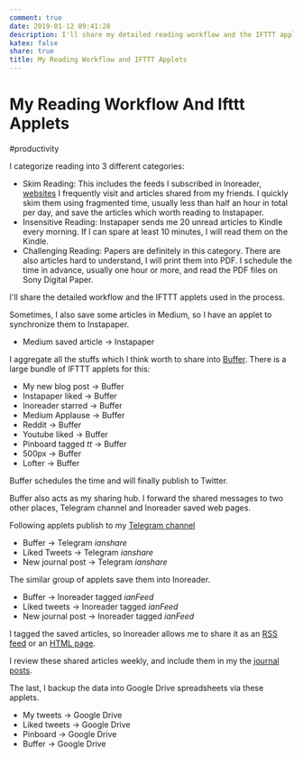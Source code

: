```yaml
---
comment: true
date: 2019-01-12 09:41:28
description: I'll share my detailed reading workflow and the IFTTT applets used in the process.
katex: false
share: true
title: My Reading Workflow and IFTTT Applets
---
```


# My Reading Workflow And Ifttt Applets

#productivity

I categorize reading into 3 different categories:

- Skim Reading: This includes the feeds I subscribed in Inoreader, [websites](https://pinboard.in/u:iany/t:Updates/) I frequently visit and articles shared from my friends. I quickly skim them using fragmented time, usually less than half an hour in total per day, and save the articles which worth reading to Instapaper.
- Insensitive Reading: Instapaper sends me 20 unread articles to Kindle every morning. If I can spare at least 10 minutes, I will read them on the Kindle. 
- Challenging Reading: Papers are definitely in this category. There are also articles hard to understand, I will print them into PDF. I schedule the time in advance, usually one hour or more, and read the PDF files on Sony Digital Paper.

I'll share the detailed workflow and the IFTTT applets used in the process.

<!--more-->

Sometimes, I also save some articles in Medium, so I have an applet to synchronize them to Instapaper.

- Medium saved article → Instapaper

I aggregate all the stuffs which I think worth to share into [Buffer](https://buffer.com/). There is a large bundle of IFTTT applets for this:

- My new blog post → Buffer
- Instapaper liked → Buffer
- Inoreader starred → Buffer
- Medium Applause → Buffer
- Reddit → Buffer
- Youtube liked → Buffer
- Pinboard tagged *tt* → Buffer
- 500px → Buffer
- Lofter → Buffer

Buffer schedules the time and will finally publish to Twitter.

Buffer also acts as my sharing hub. I forward the shared messages to two other places, Telegram channel and Inoreader saved web pages.

Following applets publish to my [Telegram channel](https://t.me/ianshare)

- Buffer → Telegram *ianshare*
- Liked Tweets → Telegram *ianshare*
- New journal post → Telegram *ianshare*

The similar group of applets save them into Inoreader.

- Buffer → Inoreader tagged *ianFeed*
- Liked tweets → Inoreader tagged *ianFeed*
- New journal post → Inoreader tagged *ianFeed*

I tagged the saved articles, so Inoreader allows me to share it as an [RSS feed](https://www.inoreader.com/stream/user/1005740962/tag/ianFeed) or an [HTML page](https://www.inoreader.com/stream/user/1005740962/tag/ianFeed/view/html?cs=m).

I review these shared articles weekly, and include them in my the [journal posts](https://blog.iany.me/journal/).

The last, I backup the data into Google Drive spreadsheets via these applets.

- My tweets → Google Drive
- Liked tweets → Google Drive
- Pinboard → Google Drive
- Buffer → Google Drive
